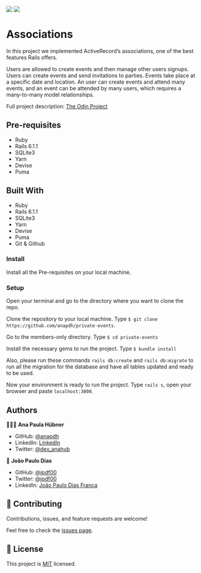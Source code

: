 ![](https://img.shields.io/badge/Microverse-blueviolet) ![](https://img.shields.io/badge/RoR-red)


# Associations

In this project we implemented ActiveRecord’s associations, one of the best features Rails offers.

Users are allowed to create events and then manage other users signups. Users can create events and send invitations to parties. Events take place at a specific date and location.
An user can create events and attend many events, and an event can be attended by many users, which requires a many-to-many model relationships.

Full project description: [The Odin Project](https://www.theodinproject.com/courses/ruby-on-rails/lessons/associations)

## Pre-requisites

- Ruby
- Rails 6.1.1
- SQLite3
- Yarn
- Devise
- Puma

## Built With

- Ruby
- Rails 6.1.1
- SQLite3
- Yarn
- Devise
- Puma
- Git & Github

### Install

Install all the Pre-requisites on your local machine.

### Setup

Open your terminal and go to the directory where you want to clone the repo.

Clone the repository to your local machine. Type `$ git clone https://github.com/anapdh/private-events`.

Go to the members-only directory. Type `$ cd private-events`

Install the necessary gems to run the project. Type `$ bundle install`

Also, please run these commands `rails db:create` and `rails db:migrate` to run all the migration for the database and have all tables updated and ready to be used.

Now your environment is ready to run the project. Type `rails s`, open your browser and paste `localhost:3000`.

## Authors

👩🏼‍💻 **Ana Paula Hübner**

- GitHub: [@anapdh](https://github.com/anapdh)
- LinkedIn: [LinkedIn](https://www.linkedin.com/anapdh)
- Twitter: [@dev_anahub](https://twitter.com/dev_anahub)

👤 **João Paulo Dias**

- GitHub: [@jpdf00](https://github.com/jpdf00)
- Twitter: [@jpdf00](https://twitter.com/jpdf00)
- LinkedIn: [João Paulo Dias França](https://linkedin.com/linkedinhandle)

## 🤝 Contributing

Contributions, issues, and feature requests are welcome!

Feel free to check the [issues page](https://github.com/anapdh/private-events/issues).

## 📝 License

This project is [MIT](./LICENSE) licensed.